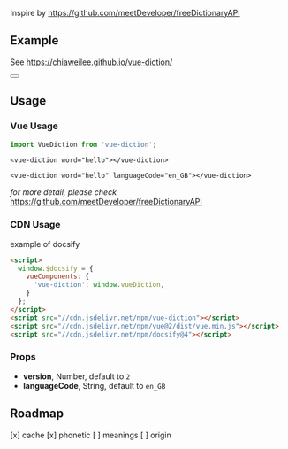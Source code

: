
Inspire by https://github.com/meetDeveloper/freeDictionaryAPI

## Example

<div v-if="false">See <a href="https://chiaweilee.github.io/vue-diction/">https://chiaweilee.github.io/vue-diction/</a></div>

<button><vue-diction word="hello"></vue-diction></button>

## Usage

### Vue Usage

```js
import VueDiction from 'vue-diction';
```

```vue
<vue-diction word="hello"></vue-diction>
```

```vue
<vue-diction word="hello" languageCode="en_GB"></vue-diction>
```

*for more detail, please check* https://github.com/meetDeveloper/freeDictionaryAPI

### CDN Usage

example of docsify

```html
<script>
  window.$docsify = {
    vueComponents: {
      'vue-diction': window.vueDiction,
    }
  };
</script>
<script src="//cdn.jsdelivr.net/npm/vue-diction"></script>
<script src="//cdn.jsdelivr.net/npm/vue@2/dist/vue.min.js"></script>
<script src="//cdn.jsdelivr.net/npm/docsify@4"></script>
```

### Props

- **version**, Number, default to `2`
- **languageCode**, String, default to `en_GB`

## Roadmap

[x] cache
[x] phonetic
[ ] meanings
[ ] origin
